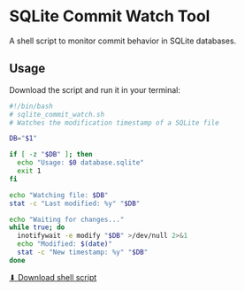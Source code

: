 # SQLite Commit Watch Tool

A shell script to monitor commit behavior in SQLite databases.

## Usage

Download the script and run it in your terminal:

```sh
#!/bin/bash
# sqlite_commit_watch.sh
# Watches the modification timestamp of a SQLite file

DB="$1"

if [ -z "$DB" ]; then
  echo "Usage: $0 database.sqlite"
  exit 1
fi

echo "Watching file: $DB"
stat -c "Last modified: %y" "$DB"

echo "Waiting for changes..."
while true; do
  inotifywait -e modify "$DB" >/dev/null 2>&1
  echo "Modified: $(date)"
  stat -c "New timestamp: %y" "$DB"
done
```

[⬇ Download shell script](sqlite_commit_watch.sh)
